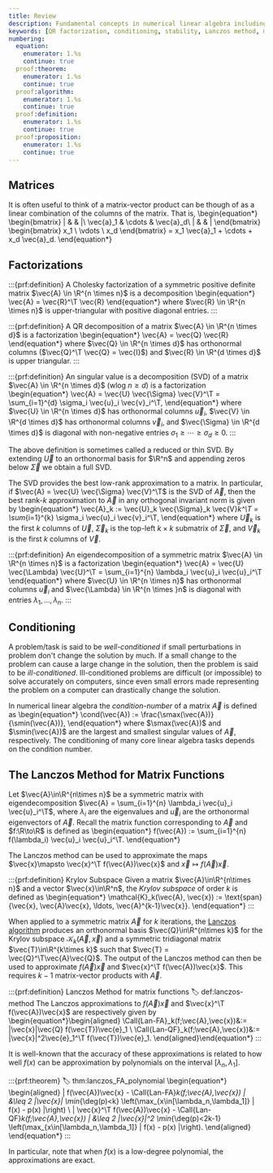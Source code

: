 ```yaml
---
title: Review
description: Fundamental concepts in numerical linear algebra including factorizations, conditioning, stability, and the Lanczos method for matrix functions
keywords: [QR factorization, conditioning, stability, Lanczos method, matrix functions, Krylov subspace, numerical linear algebra]
numbering:
  equation:
    enumerator: 1.%s
    continue: true
  proof:theorem:
    enumerator: 1.%s
    continue: true
  proof:algorithm:
    enumerator: 1.%s
    continue: true
  proof:definition:
    enumerator: 1.%s
    continue: true
  proof:proposition:
    enumerator: 1.%s
    continue: true
---
```


## Matrices 

It is often useful to think of a matrix-vector product can be though of as a linear combination of the columns of the matrix. 
That is,
\begin{equation*}
\begin{bmatrix}
| & & |\\
\vec{a}_1 & \cdots & \vec{a}_d\\
| & & |
\end{bmatrix}
\begin{bmatrix} 
x_1 \\ \vdots \\ x_d \end{bmatrix} 
= x_1 \vec{a}_1 + \cdots + x_d \vec{a}_d.
\end{equation*}




## Factorizations

:::{prf:definition}
A Cholesky factorization of a symmetric positive definite matrix $\vec{A} \in \R^{n \times n}$ is a decomposition
\begin{equation*}
\vec{A} = \vec{R}^\T \vec{R}
\end{equation*}
where $\vec{R} \in \R^{n \times n}$ is upper-triangular with positive diagonal entries.
:::

:::{prf:definition}
A QR decomposition of a matrix $\vec{A} \in \R^{n \times d}$ is a factorization 
\begin{equation*}
\vec{A} = \vec{Q} \vec{R}
\end{equation*}
where $\vec{Q} \in \R^{n \times d}$ has orthonormal columns ($\vec{Q}^\T \vec{Q} = \vec{I}$) and $\vec{R} \in \R^{d \times d}$ is upper triangular.
:::


:::{prf:definition}
An singular value is a decomposition (SVD) of a matrix $\vec{A} \in \R^{n \times d}$ (wlog $n\geq d$) is a factorization
\begin{equation*}
\vec{A} = \vec{U} \vec{\Sigma} \vec{V}^\T 
= \sum_{i=1}^{d} \sigma_i \vec{u}_i \vec{v}_i^\T,
\end{equation*}
where $\vec{U} \in \R^{n \times d}$ has orthonormal columns $\vec{u}_i$, $\vec{V} \in \R^{d \times d}$ has orthonormal columns $\vec{v}_i$, and $\vec{\Sigma} \in \R^{d \times d}$ is diagonal with non-negative entries $\sigma_1 \geq \cdots \geq \sigma_d \geq 0$.
:::


The above definition is sometimes called a reduced or thin SVD. 
By extending $\vec{U}$ to an orthonormal basis for $\R^n$ and appending zeros below $\vec{\Sigma}$ we obtain a full SVD.

The SVD provides the best low-rank approximation to a matrix.
In particular, if $\vec{A} = \vec{U} \vec{\Sigma} \vec{V}^\T$ is the SVD of $\vec{A}$, then the best rank-$k$ approximation to $\vec{A}$ in any orthogonal invariant norm is given by
\begin{equation*}
\vec{A}_k := \vec{U}_k \vec{\Sigma}_k \vec{V}_k^\T
= \sum_{i=1}^{k} \sigma_i \vec{u}_i \vec{v}_i^\T,
\end{equation*}
where $\vec{U}_k$ is the first $k$ columns of $\vec{U}$, $\vec{\Sigma}_k$ is the top-left $k\times k$ submatrix of $\vec{\Sigma}$, and $\vec{V}_k$ is the first $k$ columns of $\vec{V}$.


:::{prf:definition}
An eigendecomposition of a symmetric matrix $\vec{A} \in \R^{n \times n}$ is a factorization
\begin{equation*}
\vec{A} = \vec{U} \vec{\Lambda} \vec{U}^\T
= \sum_{i=1}^{n} \lambda_i \vec{u}_i \vec{u}_i^\T
\end{equation*}
where $\vec{U} \in \R^{n \times n}$ has orthonormal columns $\vec{u}_i$ and $\vec{\Lambda} \in \R^{n \times }n$ is diagonal with entries $\lambda_1, \ldots, \lambda_n$.
:::


## Conditioning 

A problem/task is said to be *well-conditioned* if small perturbations in problem don't change the solution by much. 
If a small change to the problem can cause a large change in the solution, then the problem is said to be *ill-conditioned*.
Ill-conditioned problems are difficult (or impossible) to solve accurately  on computers, since even small errors made representing the problem on a computer can drastically change the solution.

In numerical linear algebra the *condition-number* of a matrix $\vec{A}$ is defined as
\begin{equation*}
\cond(\vec{A}) := \frac{\smax(\vec{A})}{\smin(\vec{A})},
\end{equation*}
where $\smax(\vec{A})$ and $\smin(\vec{A})$ are the largest and smallest singular values of $\vec{A}$, respectively.
The conditioning of many core linear algebra tasks depends on the condition number.





## The Lanczos Method for Matrix Functions

Let $\vec{A}\in\R^{n\times n}$ be a symmetric matrix with eigendecomposition $\vec{A} = \sum_{i=1}^{n} \lambda_i \vec{u}_i \vec{u}_i^\T$, where $\lambda_i$ are the eigenvalues and $\vec{u}_i$ are the orthonormal eigenvectors of $\vec{A}$.
Recall the matrix function corresponding to $\vec{A}$ and $f:\R\to\R$ is defined as
\begin{equation*}
f(\vec{A}) := \sum_{i=1}^{n} f(\lambda_i) \vec{u}_i \vec{u}_i^\T.
\end{equation*}

The Lanczos method can be used to approximate the maps $\vec{x}\mapsto \vec{x}^\T f(\vec{A})\vec{x}$ and $\vec{x}\mapsto f(\vec{A})\vec{x}$.

:::{prf:definition} Krylov Subspace
Given a matrix $\vec{A}\in\R^{n\times n}$ and a vector $\vec{x}\in\R^n$, the *Krylov subspace* of order $k$ is defined as
\begin{equation*}
\mathcal{K}_k(\vec{A}, \vec{x}) := \text{span}\{\vec{x}, \vec{A}\vec{x}, \ldots, \vec{A}^{k-1}\vec{x}\}.
\end{equation*}
:::

When applied to a symmetric matrix $\vec{A}$ for $k$ iterations, the [Lanczos algorithm](https://en.wikipedia.org/wiki/Lanczos_algorithm) produces an orthonormal basis $\vec{Q}\in\R^{n\times k}$ for the Krylov subspace $\mathcal{K}_k(\vec{A}, \vec{x})$ and a symmetric tridiagonal matrix $\vec{T}\in\R^{k\times k}$ such that $\vec{T} = \vec{Q}^\T\vec{A}\vec{Q}$.
The output of the Lanczos method can then be used to approximate $f(\vec{A})\vec{x}$ and $\vec{x}^\T f(\vec{A})\vec{x}$.
This requires $k-1$ matrix-vector products with $\vec{A}$.

:::{prf:definition} Lanczos Method for matrix functions
:label: def:lanczos-method
The Lanczos approximations to $f(\vec{A})\vec{x}$ and $\vec{x}^\T f(\vec{A})\vec{x}$ are respectively given by
\begin{equation*}\begin{aligned}
\Call{Lan-FA}_k(f;\vec{A},\vec{x})&:= \|\vec{x}\|\vec{Q} f(\vec{T})\vec{e}_1 \\
\Call{Lan-QF}_k(f;\vec{A},\vec{x})&:=  \|\vec{x}\|^2\vec{e}_1^\T f(\vec{T})\vec{e}_1.
\end{aligned}\end{equation*}
:::

It is well-known that the accuracy of these approximations is related to how well $f(x)$ can be approximation by polynomials on the interval $[\lambda_n,\lambda_1]$.

:::{prf:theorem} 
:label: thm:lanczos_FA_polynomial
\begin{equation*}
\begin{aligned}
\| f(\vec{A})\vec{x} - \Call{Lan-FA}_k(f;\vec{A},\vec{x}) \| &\leq 2 \|\vec{x}\| \min_{\deg(p)<k} \left(\max_{x\in[\lambda_n,\lambda_1]} | f(x) - p(x) |\right) \\
| \vec{x}^\T f(\vec{A})\vec{x} - \Call{Lan-QF}_k(f;\vec{A},\vec{x}) | &\leq 2 \|\vec{x}\|^2 \min_{\deg(p)<2k-1} \left(\max_{x\in[\lambda_n,\lambda_1]} | f(x) - p(x) |\right).
\end{aligned}
\end{equation*}
:::

In particular, note that when $f(x)$ is a low-degree polynomial, the approximations are exact.

